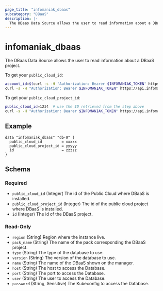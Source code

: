 ```yaml
---
page_title: "infomaniak_dbaas"
subcategory: "DBaaS"
description: |-
  The DBaas Data Source allows the user to read information about a DBaaS project
---
```


# infomaniak_dbaas

The DBaas Data Source allows the user to read information about a DBaaS project.

To get your `public_cloud_id`:
```sh
account_id=$(curl -s -H "Authorization: Bearer $INFOMANIAK_TOKEN" https://api.infomaniak.com/2/profile | jq '.data.preferences.account.current_account_id')
curl -s -H "Authorization: Bearer $INFOMANIAK_TOKEN" https://api.infomaniak.com/1/public_clouds?account_id=$account_id | jq '.data[] | {"name": .customer_name, "cloud_id": .id}'
```

To get your `public_cloud_project_id`:
```sh
public_cloud_id=1234  # use the ID retrieved from the step above
curl -s -H "Authorization: Bearer $INFOMANIAK_TOKEN" https://api.infomaniak.com/1/public_clouds/$public_cloud_id/projects | jq '.data[] | {"name": .name, "project_id": .public_cloud_project_id}'
```

## Example

```hcl
data "infomaniak_dbaas" "db-0" {
  public_cloud_id         = xxxxx
  public_cloud_project_id = yyyyy
  id                      = zzzzz
}
```

## Schema

### Required

- `public_cloud_id` (Integer) The id of the Public Cloud where DBaaS is installed.
- `public_cloud_project_id` (Integer) The id of the public cloud project where DBaaS is installed.
- `id` (Integer) The id of the DBaaS project.

### Read-Only

- `region` (String) Region where the instance live.
- `pack_name` (String) The name of the pack corresponding the DBaaS project.
- `type` (String) The type of the database to use.
- `version` (String) The version of the database to use.
- `name` (String) The name of the DBaaS shown on the manager.
- `host` (String) The host to access the Database.
- `port` (String) The port to access the Database.
- `user` (String) The user to access the Database.
- `password` (String, Sensitive) The Kubeconfig to access the Database.
